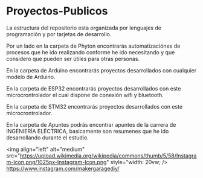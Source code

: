 # Proyectos-Publicos
La estructura del repositorio esta organizada por lenguajes de programación y por tarjetas de desarrollo.

Por un lado en la carpeta de Phyton encontrarás automatizaciónes de procesos que he ido realizando conforme he ido necesitando y que considero que pueden ser útiles para otras personas.

En la carpeta de Arduino encontrarás proyectos desarrollados con cualquier modelo de Arduino.

En la carpeta de ESP32 encontrarás proyectos desarrollados con este microcrontrolador el cual dispone de conexión wifi y bluetooth.

En la carpeta de STM32 encontrarás proyectos desarrollados con este microcrontrolador.

En la carpeta de Apuntes podrás encontrar apuntes de la carrera de INGENIERÍA ELÉCTRICA, basicamente son resumenes que he ido desarrollando durante el estudio.


<img align="left" alt="medium" src="https://upload.wikimedia.org/wikipedia/commons/thumb/5/58/Instagram-Icon.png/1025px-Instagram-Icon.png" style="width: 20vw; />
https://www.instagram.com/makergaragediy/


